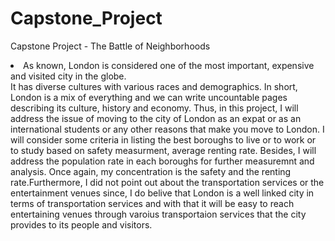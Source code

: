 # Capstone_Project
Capstone Project - The Battle of Neighborhoods

<li>As known, London is considered one of the most important, expensive and visited city in the globe.</li>
It has diverse cultures with various races and demographics. In short, London is a mix of everything and we can write uncountable pages</li>
describing its culture, history and economy. Thus, in this project, I will address the issue of moving to the city of London</li>
as an expat or as an international students or any other reasons that make you move to London. I will consider some criteria in</li>
listing the best boroughs to live or to work or to study based on safety measurment, average renting rate. Besides, I will address</li>
the population rate in each boroughs for further measuremnt and analysis. Once again, my concentration is the safety and the renting</li>
rate.Furthermore, I did not point out about the transportation services or the entertainment venues since, I do belive that London is</li>
a well linked city in terms of transportation services and with that it will be easy to reach entertaining venues through varoius</li>
transportaion services that the city provides to its people and visitors.  








